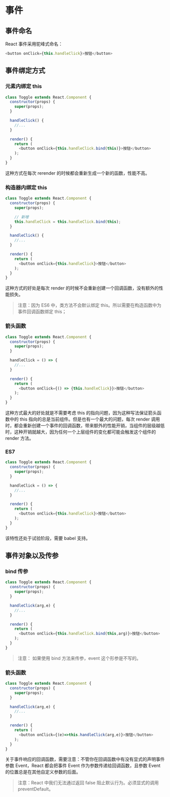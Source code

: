 # 事件

## 事件命名
React 事件采用驼峰式命名：

``` js
<button onClick={this.handleClick}>按钮</button>
```

## 事件绑定方式
### 元素内绑定 this
``` js
class Toggle extends React.Component {
  constructor(props) {
    super(props);
  }

  handleClick() {
    //...
  }

  render() {
    return (
      <button onClick={this.handleClick.bind(this)}>按钮</button>
    );
  }
}
```

这种方式在每次 rerender 的时候都会重新生成一个新的函数，性能不高。

### 构造器内绑定 this
``` js
class Toggle extends React.Component {
  constructor(props) {
    super(props);

    // 新增
    this.handleClick = this.handleClick.bind(this);
  }

  handleClick() {
    //...
  }

  render() {
    return (
      <button onClick={this.handleClick}>按钮</button>
    );
  }
}
```

这种方式的好处是每次 render 的时候不会重新创建一个回调函数，没有额外的性能损失。

> 注意：因为 ES6 中，类方法不会默认绑定 this。所以需要在构造函数中为事件回调函数绑定 this；

### 箭头函数
``` js
class Toggle extends React.Component {
  constructor(props) {
    super(props);
  }

  handleClick = () => {
    //...
  }

  render() {
    return (
      <button onClick={() => {this.handleClick}}>按钮</button>
    );
  }
}
```

这种方式最大的好处就是不需要考虑 this 的指向问题，因为这种写法保证箭头函数中的 this 指向的总是当前组件。但是也有一个最大的问题，每次 render 调用时，都会重新创建一个事件的回调函数，带来额外的性能开销，当组件的层级越低时，这种开销就越大，因为任何一个上层组件的变化都可能会触发这个组件的 render 方法。

### ES7
``` js
class Toggle extends React.Component {
  constructor(props) {
    super(props);
  }

  handleClick = () => {
    //...
  }

  render() {
    return (
      <button onClick={this.handleClick}>按钮</button>
    );
  }
}
```

该特性还处于试验阶段，需要 babel 支持。


## 事件对象以及传参
### bind 传参
``` js
class Toggle extends React.Component {
  constructor(props) {
    super(props);
  }

  handleClick(arg,e) {
    //...
  }

  render() {
    return (
      <button onClick={this.handleClick.bind(this,arg)}>按钮</button>
    );
  }
}
```

> 注意： 如果使用 bind 方法来传参，event 这个形参是不写的。

### 箭头函数
``` js
class Toggle extends React.Component {
  constructor(props) {
    super(props);
  }

  handleClick(arg,e) {
    //...
  }

  render() {
    return (
      <button onClick={(e)=>this.handleClick(arg,e)}>按钮</button>
    );
  }
}
```

关于事件响应的回调函数，需要注意：不管你在回调函数中有没有显式的声明事件参数 Event，React 都会把事件 Event 作为参数传递给回调函数，且参数 Event 的位置总是在其他自定义参数的后面。

> 注意：React 中我们无法通过返回 false 阻止默认行为。必须显式的调用 preventDefault。
